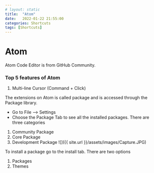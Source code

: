 ```yaml
---
# layout: static
title:  "Atom"
date:   2022-01-22 21:55:00
categories: Shortcuts
tags: [Shortcuts]
---
```


# Atom

Atom Code Editor is from GitHub Community.

### Top 5 features of Atom

1. Multi-line Cursor (Command + Click)

The extensions on Atom is called package and is accessed through the Package library. 

- Go to File --> Settings
- Choose the Package Tab to see all the installed packages. There are three categories
 1. Community Package
 2. Core Package
 3. Development Package
 ![]({{ site.url }}/assets/images/Capture.JPG)

To install a package go to the install tab. There are two options
 1. Packages
 2. Themes